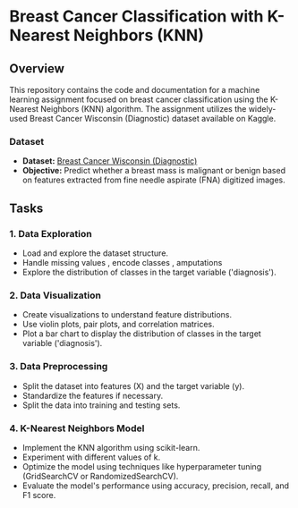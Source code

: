 # Breast Cancer Classification with K-Nearest Neighbors (KNN)

## Overview
This repository contains the code and documentation for a machine learning assignment focused on breast cancer classification using the K-Nearest Neighbors (KNN) algorithm. The assignment utilizes the widely-used Breast Cancer Wisconsin (Diagnostic) dataset available on Kaggle.

### Dataset
- **Dataset:** [Breast Cancer Wisconsin (Diagnostic)](https://www.kaggle.com/uciml/breast-cancer-wisconsin-data)
- **Objective:** Predict whether a breast mass is malignant or benign based on features extracted from fine needle aspirate (FNA) digitized images.

## Tasks

### 1. Data Exploration
- Load and explore the dataset structure.
- Handle missing values , encode classes , amputations
- Explore the distribution of classes in the target variable ('diagnosis').

### 2. Data Visualization
- Create visualizations to understand feature distributions.
- Use violin plots, pair plots, and correlation matrices.
- Plot a bar chart to display the distribution of classes in the target variable ('diagnosis').

### 3. Data Preprocessing
- Split the dataset into features (X) and the target variable (y).
- Standardize the features if necessary.
- Split the data into training and testing sets.

### 4. K-Nearest Neighbors Model
- Implement the KNN algorithm using scikit-learn.
- Experiment with different values of k.
- Optimize the model using techniques like hyperparameter tuning (GridSearchCV or RandomizedSearchCV).
- Evaluate the model's performance using accuracy, precision, recall, and F1 score.


